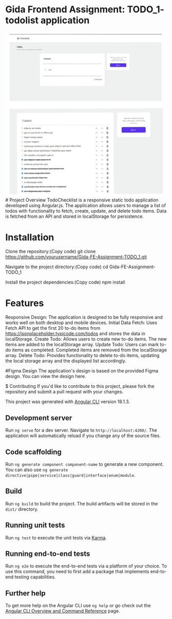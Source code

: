 # Gida Frontend Assignment: TODO_1- todolist application
 <img src="https://github.com/Ankitkumargh/Gida-FE-Assignment-TODO_1/blob/main/todo1.jpg" alt="">
# Project Overview
TodoChecklist is a responsive static todo application developed using Angular.js. The application allows users to manage a list of todos with functionality to fetch, create, update, and delete todo items. Data is fetched from an API and stored in localStorage for persistence.

# Installation
Clone the repository:(Copy code)
git clone https://github.com/yourusername/Gida-FE-Assignment-TODO_1.git

Navigate to the project directory:(Copy code)
cd Gida-FE-Assignment-TODO_1

Install the project dependencies:(Copy code)
npm install

# Features
Responsive Design: The application is designed to be fully responsive and works well on both desktop and mobile devices.
Initial Data Fetch: Uses Fetch API to get the first 20 to-do items from https://jsonplaceholder.typicode.com/todos and stores the data in localStorage.
Create Todo: Allows users to create new to-do items. The new items are added to the localStorage array.
Update Todo: Users can mark to-do items as completed. Completed items are removed from the localStorage array.
Delete Todo: Provides functionality to delete to-do items, updating the local storage array and the displayed list accordingly.

#Figma Design
The application's design is based on the provided Figma design. You can view the design here.

$ Contributing
If you'd like to contribute to this project, please fork the repository and submit a pull request with your changes.



This project was generated with [Angular CLI](https://github.com/angular/angular-cli) version 18.1.3.

## Development server

Run `ng serve` for a dev server. Navigate to `http://localhost:4200/`. The application will automatically reload if you change any of the source files.

## Code scaffolding

Run `ng generate component component-name` to generate a new component. You can also use `ng generate directive|pipe|service|class|guard|interface|enum|module`.

## Build

Run `ng build` to build the project. The build artifacts will be stored in the `dist/` directory.

## Running unit tests

Run `ng test` to execute the unit tests via [Karma](https://karma-runner.github.io).

## Running end-to-end tests

Run `ng e2e` to execute the end-to-end tests via a platform of your choice. To use this command, you need to first add a package that implements end-to-end testing capabilities.

## Further help

To get more help on the Angular CLI use `ng help` or go check out the [Angular CLI Overview and Command Reference](https://angular.dev/tools/cli) page.
